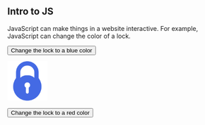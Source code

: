 <!DOCTYPE html>
<html>
<body>

<h2>Intro to JS</h2>

<p>JavaScript can make things in a website interactive. For example, JavaScript can change the color of a lock.</p>

<!--<button onclick="document.getElementById('lockColor').-->
<button src='https://github.com/angieintech/Tiny-Projects/blob/main/Web/blue_lock.gif?raw=true'>Change the lock to a blue color</button>

<img id="lockColor" src="https://github.com/angieintech/Tiny-Projects/blob/main/Web/blue_lock.gif?raw=true" style="width:90px">

<button src='https://github.com/angieintech/Tiny-Projects/blob/main/Web/red_lock.gif?raw=true'>Change the lock to a red color</button>

</body>
</html>
